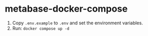 # metabase-docker-compose
1. Copy `.env.example` to `.env` and set the environment variables.
2. Run: `docker compose up -d`